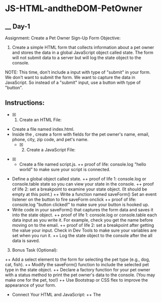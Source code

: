 # JS-HTML-andtheDOM-PetOwner
## __ Day-1
Assignment: Create a Pet Owner Sign-Up Form
Objective:
1. Create a simple HTML form that collects information about a pet owner and stores the data in a global JavaScript object called state. The form will not submit data to a server but will log the state object to the console.

NOTE: This time, don't include a input with type of "submit" in your form. We don't want to submit the form. We want to capture the data in JavaScript. So instead of a "submit" input, use a button with type of "button".

## Instructions:
-[x] 1. Create an HTML File:
+ Create a file named index.html.
+ Inside the <body>, create a form with fields for the pet owner's name, email, phone, city, zip code, and pet's name.
  -[x] 2. Create a JavaScript File:

-[x] + Create a file named script.js.
++ proof of life: console.log "hello world" to make sure your script is connected.
+ Define a global object called state.
++ proof of life 1: console.log or console.table state so you can view your state in the console.
++ proof of life 2: set a breakpoint to examine your state object. (It should be empty at this point.)
++ Write a function named saveForm() Set an event listener on the button to fire saveForm onclick
++ proof of life: console.log "button clicked!" to make sure your button is hooked up.
+ Write code in your saveForm() that captures the form data and saves it into the state object.
++ proof of life 1: console.log or console.table each data input as you write it. For example, check you get the name before moving on to the email.
  ++ proof of life 2: set a breakpoint after getting the value your input. Check in Dev Tools to make sure your variables are set when you run it.
++ Log the state object to the console after the all data is saved.
3. Bonus Task (Optional):

++ Add a select element to the form for selecting the pet type (e.g., dog, cat, fish).
++ Modify the saveForm() function to include the selected pet type in the state object.
++ Declare a factory function for your pet owner with a status method to print the pet owner's data to the console. (You may make one for the pet, too!)
++ Use Bootstrap or CSS flex to improve the appearance of your form.
+ Connect Your HTML and JavaScript:
++ The <script> tag already links your script.js file to the index.html file.
-[] Test Your Form:

-[] Open index.html in a web browser.
Fill out the form and click the "Sign Up" button.
Check the console to see the contents of the state object.
Remember to do a "proof of life" for each step of your program. Check that it works before moving on.
A note about state
The "state" of a program refers to the current condition or status of a program, or component at a specific point in time. This includes the values of all the variables (the data). So, we will put all the global data into one object. We will give the variable that holds it all state to indicate it contains the primary data the program needs to operate.

Here is an example what your state object would look like after logging it to the console.

{
   name: 'Bob',
   phone: '555-555-5555',
   city: 'Nashville',
   zip: 37011,
   email: 'bob@example.com',
   petName: 'Rex'
}
Submission:
Submit your index.html and script.js files. Ensure your code is well-commented, explaining each

## __ Day 2
Assignment: Creating a petOwner Factory Function and Rendering Content to the DOM with a Button Click
Overview
In this assignment, you will create a factory function called createPetOwner that generates a petOwner object with a render method. This method will display the pet owner's details on the webpage when a button is clicked. You'll update the webpage dynamically by setting the textContent of specific DOM elements.

Note: This will extend your work on your previous assignment from day 1.

### Instructions
Update your index.html and your script.js files from yesterday.

[x] 1. Create the createPetOwner Factory Function:

[x] Create a JavaScript file named petOwnerFactory.js.
proof of life: verify that this works with console.log.
Define a factory function called createPetOwner that takes parameters like the pet owner's name, pet name, and pet type.
proof of life: verify that this works at each step with console.log and Dev Tools.
The function should return an object with these properties.
proof of life: use console.log and the Console in Dev Tools to test this factory function.
Update the EventListener

update the EventLister function so that it creates a petOwner after the user clicks the button. (HINT: You won't necessarily need a new function, just update the old function from Day 1.)
Note: create the petOwner from the data that you stored in global state. This will help us decouple the form from the data and the display.
Update the HTML File:

Ensure your HTML file has elements with ids that match the properties of the petOwner object (e.g., ownerName, ownerCity, petName).
{x} Add a status Method:

Inside the factory function, add a method called status.
This will print the data of the petOwner to the console as a string or table.
Add a render Method:

Inside the factory function, add a method called render.
